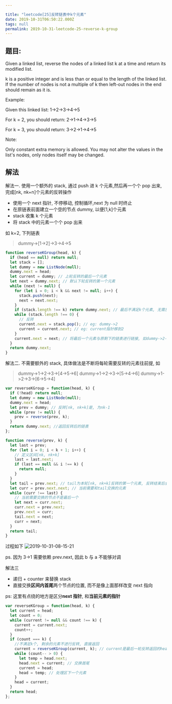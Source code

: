 ```yaml
---

title: "leetcode[25]反转链表中k个元素"
date: 2019-10-31T06:50:22.000Z
tags: null
permalink: 2019-10-31-leetcode-25-reverse-k-group
---
```


## 题目:

Given a linked list, reverse the nodes of a linked list k at a time and return its modified list.

k is a positive integer and is less than or equal to the length of the linked list. If the number of nodes is not a multiple of k then left-out nodes in the end should remain as it is.

Example:

Given this linked list: 1->2->3->4->5

For k = 2, you should return: 2->1->4->3->5

For k = 3, you should return: 3->2->1->4->5

Note:

Only constant extra memory is allowed.
You may not alter the values in the list's nodes, only nodes itself may be changed.

## 解法

解法一. 使用一个额外的 stack, 通过 push 进 k 个元素,然后再一个个 pop 出来, 完成[nk, nk+n]个元素的反转操作

- 使用一个 next 指针, 不停移动, 控制循环,next 为 null 时终止
- 在原链表前面建立一个空的节点 dummy, 以便[1,k]个元素
- stack 收集 k 个元素
- 将 stack 中的元素一个个 pop 出来

如 k=2, 下列链表

> dummy->[1->2]->3->4->5

```js
function reverseKGroup(head, k) {
  if (head == null) return null;
  let stack = [];
  let dummy = new ListNode(null);
  dummy.next = head;
  let current = dummy; // 上轮反转的最后一个元素
  let next = dummy.next; // 默认下轮反转的第一个元素
  while (next != null) {
    for (let i = 0; i < k && next != null; i++) {
      stack.push(next);
      next = next.next;
    }
    if (stack.length !== k) return dummy.next; // 最后不满足k个元素, 无需反转
    while (stack.length !== 0) {
      // 反转
      current.next = stack.pop(); // eg: dummy->2
      current = current.next; // eg: current指针移到2
    }
    current.next = next; // 将最后一个元素与原剩下的链表进行链接, 如dummy->2->1与3->4
  }
  return dummy.next;
}
```

解法二.
不需要额外的 stack, 具体做法是不断将每轮需要反转的元素往前提, 如

> dummy->1->2->3->[4->5->6]
> dummy->1->2->3->[5->4->6]
> dummy->1->2->3->[6->5->4]

```js
var reverseKGroup = function(head, k) {
  if (!head) return null;
  let dummy = new ListNode(null);
  dummy.next = head;
  let prev = dummy; // 反转[nk, nk+k]是, 为nk-1
  while (prev != null) {
    prev = reverse(prev, k);
  }
  return dummy.next; //返回反转后的链表
};

function reverse(prev, k) {
  let last = prev;
  for (let i = 0; i < k + 1; i++) {
    // 定义区间[nk, nk+k]
    last = last.next;
    if (last == null && i !== k) {
      return null;
    }
  }
  let tail = prev.next; // tail为本轮[nk, nk+k]反转的第一个元素, 反转结束后会变为最后一个
  let curr = prev.next.next; // 当前需要和tail交换的元素
  while (curr !== last) {
    // 当前需要交换的节点不是最后一个
    let next = curr.next;
    curr.next = prev.next;
    prev.next = curr;
    tail.next = next;
    curr = next;
  }
  return tail;
}
```

过程如下
![2019-10-31-08-15-21](http://blog.chenxiaoyao.cn/image/2019/10/2019-10-31-08-15-21.png)

ps. 因为 3->1 需要依赖 prev.next, 因此 b 与 a 不能够对调

解法三

- 递归 + counter 来替换 stack
- 直接交换**区间内首尾**两个节点的位置, 而不是像上面那样改变 next 指向

ps: 这里有点绕的地方是区分**next 指针**, 和**当前元素的指针**

```js
var reverseKGroup = function(head, k) {
  let current = head;
  let count = 0;
  while (current != null && count !== k) {
    current = current.next;
    count++;
  }
  if (count === k) {
    //不满足k个, 剩余的元素不进行反转, 直接返回
    current = reverseKGroup(current, k); // current是最后一轮反转返回的head,也就是本次反转的最后一个元素
    while (count-- > 0) {
      let temp = head.next;
      head.next = current; // 交换首尾
      current = head;
      head = temp; // 处理区下一个元素
    }
    head = current;
  }
  return head;
};
```
